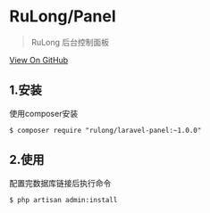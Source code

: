 # RuLong/Panel

> RuLong 后台控制面板

[View On GitHub](https://github.com/cjango/rulong)

## 1.安装
使用composer安装
```
$ composer require "rulong/laravel-panel:~1.0.0"
```

## 2.使用
配置完数据库链接后执行命令
```
$ php artisan admin:install
```
